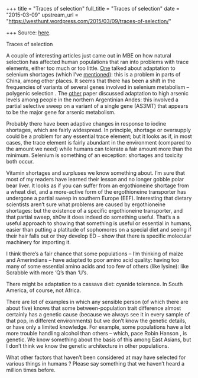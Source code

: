 +++
title = "Traces of selection"
full_title = "Traces of selection"
date = "2015-03-09"
upstream_url = "https://westhunt.wordpress.com/2015/03/09/traces-of-selection/"

+++
Source: [here](https://westhunt.wordpress.com/2015/03/09/traces-of-selection/).

Traces of selection

A couple of interesting articles just came out in MBE on how natural
selection has affected human populations that ran into problems with
trace elements, either too much or too little.
[One](http://mbe.oxfordjournals.org/content/early/2015/02/24/molbev.msv043.abstract)
talked about adaptation to selenium shortages (which I’ve
[mentioned](https://westhunt.wordpress.com/2014/04/16/let-george-do-it/)):
this is a problem in parts of China, among other places. It seems
that there has been a shift in the frequencies of variants of several
genes involved in selenium metabolism – polygenic selection . The
[other](http://mbe.oxfordjournals.org/content/early/2015/02/26/molbev.msv046.abstract)
paper discussed adaptation to high arsenic levels among people in the
northern Argentinian Andes: this involved a partial selective sweep on a
variant of a single gene (AS3MT) that appears to be the major gene for
arsenic metabolism.

Probably there have been adaptive changes in response to iodine
shortages, which are fairly widespread. In principle, shortage or
oversupply could be a problem for any essential trace element; but it
looks as if, in most cases, the trace element is fairly abundant in the
environment (compared to the amount we need) while humans can tolerate a
fair amount more than the minimum. Selenium is something of an
exception: shortages and toxicity both occur.

Vitamin shortages and surpluses we know something about. I’m sure that
most of my readers have learned their lesson and no longer gobble polar
bear liver. It looks as if you can suffer from an ergothioneine
shortage from a wheat diet, and a more-active form of the ergothioneine
transporter has undergone a partial sweep in southern Europe (EEF).
Interesting that dietary scientists aren’t sure what problems are caused
by ergothioneine shortages: but the existence of a specific
ergothioneine transporter, and that partial sweep, sh0w it does indeed
do something useful. That’s a a useful approach to showing that
something is useful or essential in humans, easier than putting a
platitude of sophomores on a special diet and seeing if their hair
falls out or they develop ED – show that there is specific molecular
machinery for importing it.

I think there’s a fair chance that some populations – I’m thinking of
maize and Amerindians – have adapted to poor amino acid quality: having
too many of some essential amino acids and too few of others (like
lysine): like Scrabble with more ‘Q’s than ‘U’s.

There might be adaptation to a cassava diet: cyanide tolerance. In
South America, of course, not Africa.

There are lot of examples in which any sensible person (of which there
are about five) knows that some between-population trait difference
almost certainly has a genetic cause (because we always see it in every
sample of that pop, in different environments) but we don’t know the
genetic details, or have only a limited knowledge. For example, some
populations have a lot more trouble handling alcohol than others –
which, pace Robin Hanson , is genetic. We know something about the
basis of this among East Asians, but I don’t think we know the genetic
architecture in other populations.

What other factors that haven’t been considered at may have selected
for various things in humans ? Please say something that we haven’t
heard a million times before.

